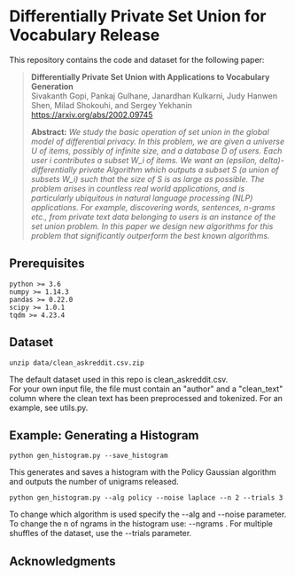 # Differentially Private Set Union for Vocabulary Release
This repository contains the code and dataset for the following paper:  
> **Differentially Private Set Union with Applications to Vocabulary
Generation**<br>
> Sivakanth Gopi, Pankaj Gulhane, Janardhan Kulkarni, Judy Hanwen Shen,
Milad Shokouhi, and Sergey Yekhanin<br>
> https://arxiv.org/abs/2002.09745
>
> **Abstract:** *We study the basic operation of set union in the global model of differential privacy. In this problem, we are given a universe U of items, possibly of infinite size, and a database D of users. Each user i contributes a subset W_i of items. We want an (epsilon, delta)-differentially private Algorithm which outputs a subset S (a union of subsets W_i) such that the size of S is as large as possible. The problem arises in countless real world applications, and is particularly ubiquitous in natural language processing (NLP) applications. For example, discovering words, sentences, n-grams etc., from private text data belonging to users is an instance of the set union problem. In this paper we design new algorithms for this problem that significantly outperform the best known algorithms.*

## Prerequisites

```
python >= 3.6
numpy >= 1.14.3
pandas >= 0.22.0 
scipy >= 1.0.1
tqdm >= 4.23.4
```

## Dataset
```
unzip data/clean_askreddit.csv.zip
```
The default dataset used in this repo is clean_askreddit.csv.  
For your own input file, the file must contain an "author" and a "clean_text" column where the clean text has been 
preprocessed and tokenized. For an example, see utils.py. 

## Example: Generating a Histogram

```
python gen_histogram.py --save_histogram
```
This generates and saves a histogram with the Policy Gaussian algorithm and outputs the number of unigrams released. 

```
python gen_histogram.py --alg policy --noise laplace --n 2 --trials 3
```
To change which algorithm is used specify the --alg and --noise parameter. 
To change the n of ngrams in the histogram use: --ngrams . For multiple shuffles 
of the dataset, use the --trials parameter. 

## Acknowledgments

